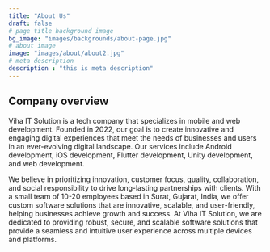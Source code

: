 ```yaml
---
title: "About Us"
draft: false
# page title background image
bg_image: "images/backgrounds/about-page.jpg"
# about image
image: "images/about/about2.jpg"
# meta description
description : "this is meta description"
---
```


## Company overview

Viha IT Solution is a tech company that specializes in mobile and web development. Founded in 2022, our goal is to create innovative and engaging digital experiences that meet the needs of businesses and users in an ever-evolving digital landscape. Our services include Android development, iOS development, Flutter development, Unity development, and web development.


We believe in prioritizing innovation, customer focus, quality, collaboration, and social responsibility to drive long-lasting partnerships with clients. With a small team of 10-20 employees based in Surat, Gujarat, India, we offer custom software solutions that are innovative, scalable, and user-friendly, helping businesses achieve growth and success. At Viha IT Solution, we are dedicated to providing robust, secure, and scalable software solutions that provide a seamless and intuitive user experience across multiple devices and platforms.
